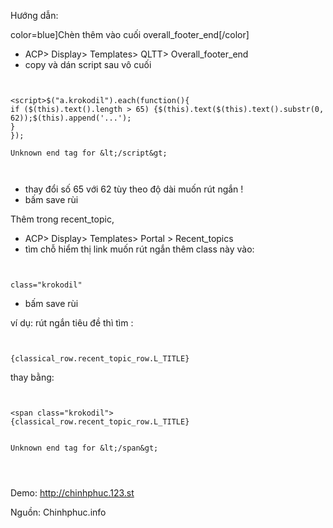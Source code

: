 Hướng dẫn:

color=blue]Chèn thêm vào cuối overall\_footer\_end[/color]
- ACP> Display> Templates> QLTT> Overall\_footer\_end
- copy và dán script sau vô cuối

```


<script>$("a.krokodil").each(function(){
if ($(this).text().length > 65) {$(this).text($(this).text().substr(0, 62));$(this).append('...');
}
});

Unknown end tag for &lt;/script&gt;



```

- thay đổi số 65 với 62 tùy theo độ dài muốn rút ngắn !
- bấm save rùi

Thêm trong recent\_topic,
- ACP> Display> Templates> Portal > Recent\_topics
- tìm chỗ hiểm thị link muốn rút ngắn thêm class này vào:

```


class="krokodil"

```

- bấm save rùi

ví dụ: rút ngắn tiêu đề
thì tìm :

```


{classical_row.recent_topic_row.L_TITLE}

```

thay bằng:

```


<span class="krokodil">
{classical_row.recent_topic_row.L_TITLE}


Unknown end tag for &lt;/span&gt;




```
Demo:
http://chinhphuc.123.st

Nguồn: Chinhphuc.info